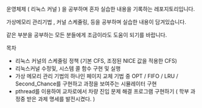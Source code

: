 운영체제 ( 리눅스 커널 ) 을 공부하며 혼자 실습한 내용을 기록하는 레포지토리입니다. 

가상메모리 관리기법 , 커널 스케쥴링, 등을 공부하며 실습한 내용이 담겨있습니다. 

같은 부분을 공부하는 모든 분들에게 조금이라도 도움이 되기를 바랍니다.


목차 

- 리눅스 커널의 스케줄링 정책 (기본 CFS, 조정된 NICE 값을 적용한 CFS)
- 리눅스커널 수정및, 시스템 콜 함수 구현 및 실행
- 가상 메모리 관리 기법의 하나인 페이지 교체 기법 중 OPT / FIFO / LRU / Second_Chance를 구현하고 과정을 보여주는 시뮬레이터 구현
- pthread를 이용하여 교차로에서 차량 진입 문제 해결 프로그램 구현하기 ( 학부 과정중 받은 과제 명세를 발전시켰다. )
